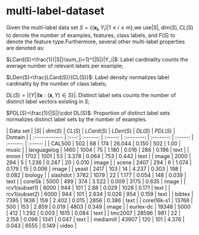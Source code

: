# multi-label-dataset

Given the multi-label data set $S=\{(\boldsymbol{x_i},Y_i)|1\leq i\leq m\}$,we use$|S|,dim(S),CL(S)$ to denote the number of examples, features, class labels, and $F(S)$ to denote the feature type.Furthermore, several other multi-label properties are denoted as:

$LCard(S)=\frac{1}{|S|}\sum_{i=1}^{|S|}|Y_i|$: Label cardinality counts the  average number of relevant labels per example;

$LDen(S)=\frac{LCard(S)}{CL(S)}$: Label density normalizes label cardinality by the number of class labels;

$DL(S)=|\{Y|\exists \boldsymbol{x}:(\boldsymbol{x},Y)\in S\}|$: Distinct label sets counts the number of distinct label vectors existing in $S$;

$PDL(S)=\frac{1}{|S|}\cdot DL(S)$: Proportion of distinct label sets normalizes distinct label sets by the number of examples.

| Data set      | $|S|$ | $dim(S)$ | $CL(S)$ | $LCard(S)$ | $LDen(S)$ | $DL(S)$ | $PDL(S)$ | Domain  |
| :------------ | :---: | :------: | :-----: | :--------: | :-------: | :-----: | :------: | :-----: |
| CAL500        |  502  |    68    |   174   |   26.044   |   0.150   |   502   |   1.00   |  music  |
| languagelog   | 1460  |   1004   |   75    |   1.180    |   0.016   |   286   |  0.196   |  text   |
| enron         | 1702  |   1001   |   53    |   3.378    |   0.064   |   753   |  0.442   |  text   |
| image         | 2000  |   294    |    5    |   1.236    |   0.247   |   20    |  0.010   |  image  |
| scene         | 2407  |   294    |    6    |   1.074    |   0.179   |   15    |  0.006   |  image  |
| yeast         | 2417  |   103    |   14    |   4.237    |   0.303   |   198   |  0.082   | biology |
| slashdot      | 3782  |   1079   |   22    |   1.177    |   0.054   |   148   |  0.039   |  text   |
| corel5k       | 5000  |   499    |   374   |   3.522    |   0.009   |  3175   |  0.635   |  image  |
| rcv1(subset1) | 6000  |   944    |   101   |    2.88    |   0.029   |  1028   |  0.171   |  text   |
| rcv1(subset2) | 6000  |   944    |   101   |   2.634    |   0.026   |   954   |  0.159   |  text   |
| bibtex        | 7395  |   1836   |   159   |   2.402    |   0.015   |  2856   |  0.386   |  text   |
| corel16k-s1   | 13766 |   500    |   153   |   2.859    |   0.019   |  4803   |  0.349   |  image  |
| eurlex-dc     | 19348 |   5000   |   412   |   1.292    |   0.003   |  1615   |  0.084   |  text   |
| tmc2007       | 28596 |   981    |   22    |   2.158    |   0.098   |  1341   |  0.047   |  text   |
| mediamill     | 43907 |   120    |   101   |   4.376    |   0.043   |  6555   |  0.149   |  video  |

